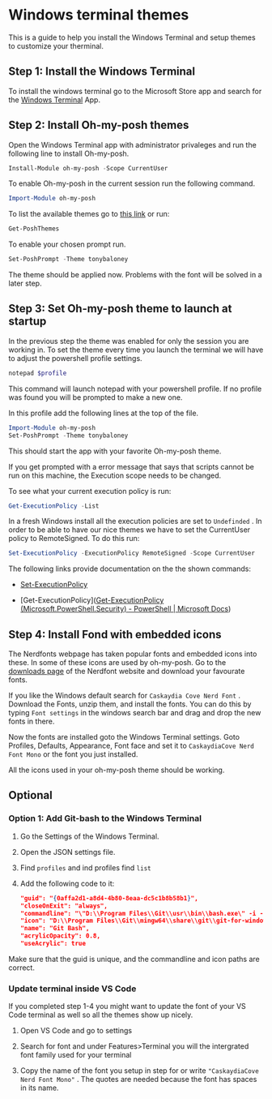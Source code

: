 # Windows terminal themes

This is a guide to help you install the Windows Terminal and setup themes to customize your therminal.

## Step 1: Install the Windows Terminal

To install the windows terminal go to the Microsoft Store app and search for the [Windows Terminal](https://www.microsoft.com/store/productId/9N0DX20HK701) App. 



## Step 2: Install Oh-my-posh themes

Open the Windows Terminal app with administrator privaleges and run the following line to install Oh-my-posh.

```powershell
Install-Module oh-my-posh -Scope CurrentUser
```

To enable Oh-my-posh in the current session run the following command.

```powershell
Import-Module oh-my-posh
```

To list the available themes go to [this link](https://ohmyposh.dev/docs/themes) or run:

```powershell
Get-PoshThemes
```

To enable your chosen prompt run.

```powershell
Set-PoshPrompt -Theme tonybaloney
```

The theme should be applied now. Problems with the font will be solved in a later step. 

## Step 3: Set Oh-my-posh theme to launch at startup

In the previous step the theme was enabled for only the session you are working in. To set the theme every time you launch the terminal we will have to adjust the powershell profile settings. 

```powershell
notepad $profile
```

This command will launch notepad with your powershell profile. If no profile was found you will be prompted to make a new one. 

In this profile add the following lines at the top of the file. 

```powershell
Import-Module oh-my-posh 
Set-PoshPrompt -Theme tonybaloney
```

This should start the app with your favorite Oh-my-posh theme. 

If you get prompted with a error message that says that scripts cannot be run on this machine, the Execution scope needs to be changed. 

To see what your current execution policy is run:

```powershell
Get-ExecutionPolicy -List
```

In a fresh Windows install all the execution policies are set to `Undefinded` . In order to be able to have our nice themes we have to set the CurrentUser policy to RemoteSigned. To do this run:

```powershell
Set-ExecutionPolicy -ExecutionPolicy RemoteSigned -Scope CurrentUser
```

The following links provide documentation on the the shown commands:

+ [Set-ExecutionPolicy](https://docs.microsoft.com/en-us/powershell/module/microsoft.powershell.security/set-executionpolicy?view=powershell-7.2) 

+ [Get-ExecutionPolicy]([Get-ExecutionPolicy (Microsoft.PowerShell.Security) - PowerShell | Microsoft Docs](https://docs.microsoft.com/en-us/powershell/module/microsoft.powershell.security/get-executionpolicy?view=powershell-7.2))



## Step 4: Install Fond with embedded icons

The Nerdfonts webpage has taken popular fonts and embedded icons into these. In some of these icons are used by oh-my-posh. Go to the [downloads page](https://www.nerdfonts.com/font-downloads) of the Nerdfont website and download your favourate fonts. 

If you like the Windows default search for `Caskaydia Cove Nerd Font` . Download the Fonts, unzip them, and install the fonts. You can do this by typing `Font settings` in the windows search bar and drag and drop the new fonts in there. 

Now the fonts are installed goto the Windows Terminal settings. Goto Profiles, Defaults, Appearance, Font face and set it to `CaskaydiaCove Nerd Font Mono` or the font you just installed. 

All the icons used in your oh-my-posh theme should be working. 



## Optional

### Option 1: Add Git-bash to the Windows Terminal

1. Go the Settings of the Windows Terminal.

2. Open the JSON settings file. 

3. Find `profiles`  and ind profiles find `list` 

4. Add the following code to it:
   
   ```json
   "guid": "{0affa2d1-a8d4-4b80-8eaa-dc5c1b8b58b1}",
   "closeOnExit": "always",
   "commandline": "\"D:\\Program Files\\Git\\usr\\bin\\bash.exe\" -i -l",
   "icon": "D:\\Program Files\\Git\\mingw64\\share\\git\\git-for-windows.ico",
   "name": "Git Bash",
   "acrylicOpacity": 0.8,
   "useAcrylic": true
   ```

Make sure that the guid is unique, and the commandline and icon paths are correct. 



### Update terminal inside VS Code

If you completed step 1-4 you might want to update the font of your VS Code terminal as well so all the themes show up nicely. 

1. Open VS Code and go to settings

2. Search for font and under Features>Terminal you will the intergrated font family used for your terminal

3. Copy the name of the font you setup in step for or write `"CaskaydiaCove Nerd Font Mono"` . The quotes are needed because the font has spaces in its name. 
